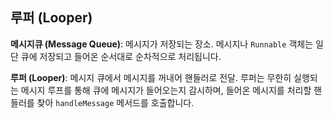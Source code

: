 ## 루퍼 (Looper)

**메시지큐 (Message Queue)**: 메시지가 저장되는 장소. 메시지나 `Runnable` 객체는 일단 큐에 저장되고 들어온 순서대로 순차적으로 처리됩니다.

**루퍼 (Looper)**: 메시지 큐에서 메시지를 꺼내어 핸들러로 전달. 루퍼는 무한히 실행되는 메시지 루프를 통해 큐에 메시지가 들어오는지 감시하며, 들어온 메시지를 처리할 핸들러를 찾아 `handleMessage` 메서드를 호출합니다.
